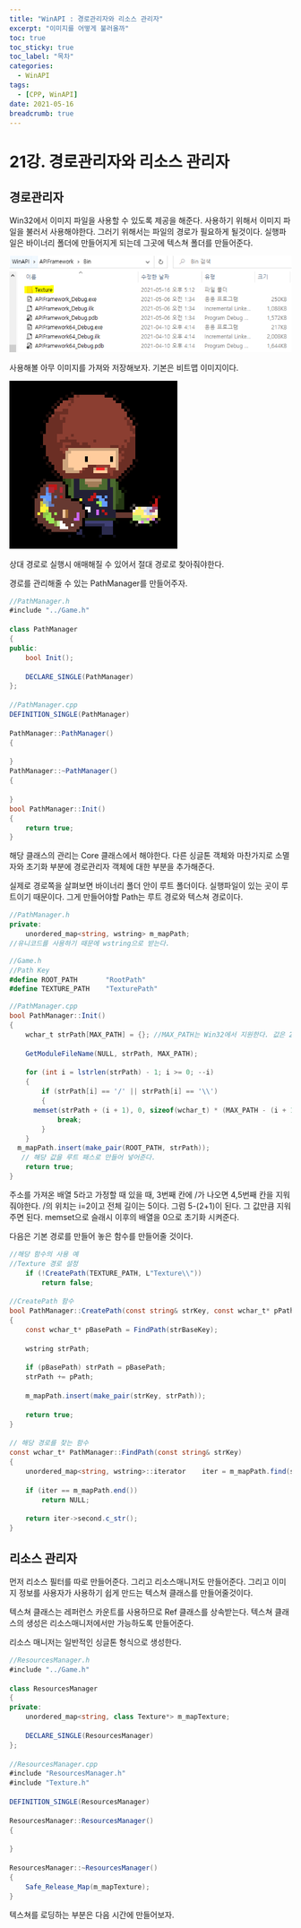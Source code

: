```yaml
---
title: "WinAPI : 경로관리자와 리소스 관리자"
excerpt: "이미지를 어떻게 불러올까"
toc: true
toc_sticky: true
toc_label: "목차"
categories:
  - WinAPI
tags:
  - [CPP, WinAPI]
date: 2021-05-16
breadcrumb: true
---
```




# 21강. 경로관리자와 리소스 관리자

## 경로관리자

Win32에서 이미지 파일을 사용할 수 있도록 제공을 해준다. 사용하기 위해서 이미지 파일을 불러서 사용해야한다. 그러기 위해서는 파일의 경로가 필요하게 될것이다. 실행파일은 바이너리 폴더에 만들어지게 되는데 그곳에 텍스쳐 폴더를 만들어준다.

![/assets/images/posts/2021-05-16/winapi21Untitled.png](/assets/images/posts/2021-05-16/winapi21/Untitled.png)

사용해볼 아무 이미지를 가져와 저장해보자. 기본은 비트맵 이미지이다.

![/assets/images/posts/2021-05-16/winapi21Untitled%201.png](/assets/images/posts/2021-05-16/winapi21/Untitled%201.png)

상대 경로로 실행시 애매해질 수 있어서 절대 경로로 찾아줘야한다.

경로를 관리해줄 수 있는 PathManager를 만들어주자.

```csharp
//PathManager.h
#include "../Game.h"

class PathManager
{
public:
	bool Init();

	DECLARE_SINGLE(PathManager)
};

//PathManager.cpp
DEFINITION_SINGLE(PathManager)

PathManager::PathManager()
{

}
PathManager::~PathManager()
{

}
bool PathManager::Init()
{
	return true;
}
```

해당 클래스의 관리는 Core 클래스에서 해야한다. 다른 싱글톤 객체와 마찬가지로 소멸자와 초기화 부분에 경로관리자 객체에 대한 부분을 추가해준다.

실제로 경로쪽을 살펴보면 바이너리 폴더 안이 루트 폴더이다. 실행파일이 있는 곳이 루트이기 때문이다. 그게 만들어야할 Path는 루트 경로와 텍스쳐 경로이다.

```csharp
//PathManager.h
private:
	unordered_map<string, wstring> m_mapPath;
//유니코드를 사용하기 때문에 wstring으로 받는다.
```

```csharp
//Game.h
//Path Key
#define ROOT_PATH		"RootPath"
#define TEXTURE_PATH	"TexturePath"
```

```csharp
//PathManager.cpp
bool PathManager::Init()
{
	wchar_t strPath[MAX_PATH] = {}; //MAX_PATH는 Win32에서 지원한다. 값은 260.

	GetModuleFileName(NULL, strPath, MAX_PATH);

	for (int i = lstrlen(strPath) - 1; i >= 0; --i)
	{
		if (strPath[i] == '/' || strPath[i] == '\\')
		{
      memset(strPath + (i + 1), 0, sizeof(wchar_t) * (MAX_PATH - (i + 1)));
			break;
		}
	}
  m_mapPath.insert(make_pair(ROOT_PATH, strPath));
   // 해당 값을 루트 패스로 만들어 넣어준다.
	return true;
}
```

주소를 가져온 배열 5라고 가정할 때 있을 때, 3번째 칸에 /가 나오면 4,5번째 칸을 지워줘야한다. /의 위치는 i=2이고  전체 길이는 5이다. 그럼 5-(2+1)이 된다. 그 값만큼 지워주면 된다.  memset으로 슬래시 이후의 배열을 0으로 초기화 시켜준다.

다음은 기본 경로를 만들어 놓은 함수를 만들어줄 것이다.

```csharp
//해당 함수의 사용 예
//Texture 경로 설정
	if (!CreatePath(TEXTURE_PATH, L"Texture\\"))
		return false;

//CreatePath 함수
bool PathManager::CreatePath(const string& strKey, const wchar_t* pPath, const string& strBaseKey)
{
	const wchar_t* pBasePath = FindPath(strBaseKey);

	wstring strPath;

	if (pBasePath) strPath = pBasePath;
	strPath += pPath;

	m_mapPath.insert(make_pair(strKey, strPath));

	return true;
}

// 해당 경로를 찾는 함수
const wchar_t* PathManager::FindPath(const string& strKey)
{
	unordered_map<string, wstring>::iterator	iter = m_mapPath.find(strKey);

	if (iter == m_mapPath.end())
		return NULL;

	return iter->second.c_str();
}
```

## 리소스 관리자

먼저 리소스 필터를 따로 만들어준다. 그리고 리소스매니저도 만들어준다. 그리고 이미지 정보를 사용자가 사용하기 쉽게 만드는 텍스쳐 클래스를 만들어줄것이다. 

텍스쳐 클래스는 레퍼런스 카운트를 사용하므로 Ref 클래스를 상속받는다. 텍스쳐 클래스의 생성은 리소스매니저에서만 가능하도록 만들어준다.

리소스 매니저는 일반적인 싱글톤 형식으로 생성한다.

```csharp
//ResourcesManager.h
#include "../Game.h"

class ResourcesManager
{
private:
	unordered_map<string, class Texture*> m_mapTexture;

	DECLARE_SINGLE(ResourcesManager)
};

//ResourcesManager.cpp
#include "ResourcesManager.h"
#include "Texture.h"

DEFINITION_SINGLE(ResourcesManager)

ResourcesManager::ResourcesManager()
{

}

ResourcesManager::~ResourcesManager()
{
	Safe_Release_Map(m_mapTexture);
}
```

텍스쳐를 로딩하는 부분은 다음 시간에 만들어보자.